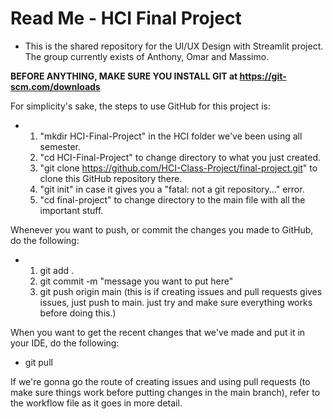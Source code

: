 # Read Me - HCI Final Project
- This is the shared repository for the UI/UX Design with Streamlit project. The group currently exists of Anthony, Omar and Massimo.

**BEFORE ANYTHING, MAKE SURE YOU INSTALL GIT at https://git-scm.com/downloads**

For simplicity's sake, the steps to use GitHub for this project is:

- 1. "mkdir HCI-Final-Project" in the HCI folder we've been using all semester.
  2. "cd HCI-Final-Project" to change directory to what you just created.
  3. "git clone https://github.com/HCI-Class-Project/final-project.git" to clone this GitHub repository there.
  4. "git init" in case it gives you a "fatal: not a git repository..." error.
  5. "cd final-project" to change directory to the main file with all the important stuff.

Whenever you want to push, or commit the changes you made to GitHub, do the following:
- 1. git add .
  2. git commit -m "message you want to put here"
  3. git push origin main (this is if creating issues and pull requests gives issues, just push to main. just try and make sure everything works before doing this.)

When you want to get the recent changes that we've made and put it in your IDE, do the following:
- git pull

If we're gonna go the route of creating issues and using pull requests (to make sure things work before putting changes in the main branch), refer to the workflow file as it goes in more detail.

